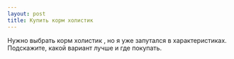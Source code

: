 ```yaml
---
layout: post 
title: Купить корм холистик  
--- 
```

Нужно выбрать корм холистик  , но я уже запутался в характеристиках. Подскажите, какой вариант лучше и где покупать.